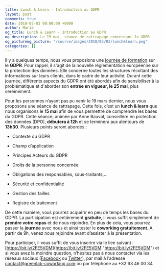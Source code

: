 ```yaml
---
title: Lunch & Learn - Introduction au GDPR
layout: post
comments: true
date: 2018-05-03 00:00:00 +0000
author: Marie
og_title: Lunch & Learn - Introduction au GDPR
og_description: Le 15 mai, séance de rattrapage concernant le GDPR
og_pictureog_picture: "/source/images/2018/05/03/lunch&learn.png"
categories: []
---
```

Il y a quelques temps, nous vous proposions une [journée de formation](http://www.greenlab-coworking.com/blog/2018/03/20/formation-sur-le-gdpr/) sur le **GDPR**. Pour rappel, il s'agit de la nouvelle réglementation européenne sur la protection des données. Elle concerne toutes les structures récoltant des informations sur leurs clients, dans le cadre de leur activité. Durant cette journée, différents aspects du GDPR ont été abordés afin de sensibiliser à la problématique et d'aborder son **entrée en vigueur, le 25 mai**, plus sereinement. 

Pour les personnes n’ayant pas pu venir le 19 mars dernier, nous vous proposons une séance de rattrapage. Cette fois, c’est un **lunch & learn** que nous organisons le **15 mai** afin de vous permettre de comprendre les bases du GDPR. Cette séance, animée par Anne Bauval, conseillère en protection des données (DPO), **débutera à 12h** et se terminera aux alentours de **13h30**. Plusieurs points seront abordés :

- Contexte du GDPR

- Champ d’application

- Principes Acteurs du GDPR

- Droits de la personne concernée

- Obligations des responsables, sous-traitants,...

- Sécurité et confidentialité

- Gestion des failles

- Registre de traitement

De cette manière, vous pourrez acquérir en peu de temps les bases du GDPR. La participation est entièrement **gratuite**, il vous suffit simplement de **prendre votre repas** et de nous rejoindre. En plus de cela, vous pourrez passer la **journée** avec nous et ainsi tester le **coworking gratuitement**. A partir de 9h, venez nous rejoindre avant d’assister à la présentation. 

Pour participer, il vous suffit de vous inscrire via le lien suivant : [https://bit.ly/2FE5VDM](https://bit.ly/2FE5VDM "https://bit.ly/2FE5VDM") et si vous avez la moindre question, n’hésitez pas à nous contacter via les réseaux sociaux ([Facebook](https://www.facebook.com/GreenlabCoworking/) ou [Twitter](https://twitter.com/greenlabcowork?lang=fr)), par mail à l’adresse [contact@greenlab-coworking.com]() ou par téléphone au +32 63 46 00 34